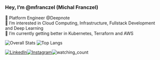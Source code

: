 ### Hey, I’m @mfranczel (Michal Franczel)
💼 Platform Engineer @Deepnote \
👀 I’m interested in Cloud Computing, Infrastructure, Fullstack Development and Deep Learning \
🌱 I’m currently getting better in Kubernetes, Terraform and AWS

![Overall Stats](https://github-readme-stats.vercel.app/api?username=mfranczel&count_private=true&show_icons=true&hide=contribs)
![Top Langs](https://github-readme-stats.vercel.app/api/top-langs/?username=mfranczel&layout=compact)

<div style="display: flex; flex-direction: row">
  <a href="https://www.linkedin.com/in/mfranczel/" target="_blank"><img src="https://img.shields.io/badge/LinkedIn-%230077B5.svg?&style=flat-square&logo=linkedin&logoColor=white" alt="LinkedIn"></a>
  <a href="https://www.instagram.com/mfranczel/" target="_blank"><img src="https://img.shields.io/badge/Instagram-%23E4405F.svg?&style=flat-square&logo=instagram&logoColor=white" alt="Instagram"></a>
  <img src="https://komarev.com/ghpvc/?username=mfranczel&color=brightgreen" alt="watching_count" />
</div>

<!---
mfranczel/mfranczel is a ✨ special ✨ repository because its `README.md` (this file) appears on your GitHub profile.
You can click the Preview link to take a look at your changes.
--->
